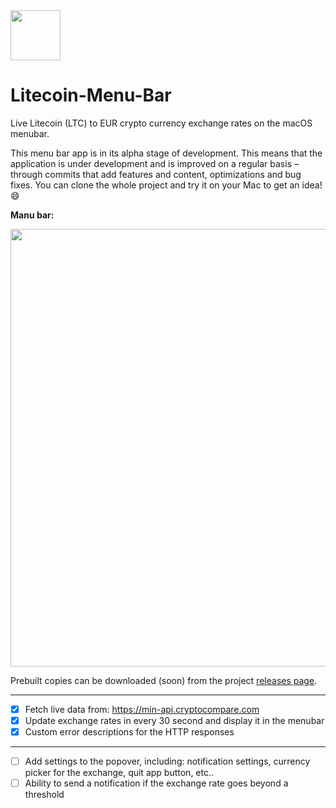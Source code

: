 <img src="http://i.imgur.com/oDzmFqi.png" width="80px" />
<h1>Litecoin-Menu-Bar</h1>

Live Litecoin (LTC) to EUR crypto currency exchange rates on the macOS menubar.

This menu bar app is in its alpha stage of development. This means that the application is under development and is improved on a regular basis – through commits that add features and content, optimizations and bug fixes. You can clone the whole project and try it on your Mac to get an idea! :smile:

**Manu bar:**

<img src="http://i.imgur.com/VXzwIji.jpg" width="700px" />

Prebuilt copies can be downloaded (soon) from the project [releases page](https://github.com/balazs630/Litecoin-Menu-Bar/releases).

___
- [x] Fetch live data from: https://min-api.cryptocompare.com
- [x] Update exchange rates in every 30 second and display it in the menubar
- [x] Custom error descriptions for the HTTP responses

___
- [ ] Add settings to the popover, including: notification settings, currency picker for the exchange, quit app button, etc..
- [ ] Ability to send a notification if the exchange rate goes beyond a threshold
